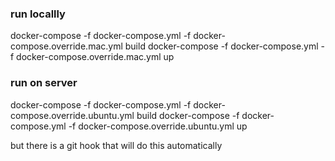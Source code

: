  
### run locallly
docker-compose -f docker-compose.yml -f docker-compose.override.mac.yml build
docker-compose -f docker-compose.yml -f docker-compose.override.mac.yml up 

### run on server
docker-compose -f docker-compose.yml -f docker-compose.override.ubuntu.yml build
docker-compose -f docker-compose.yml -f docker-compose.override.ubuntu.yml up 

but there is a git hook that will do this automatically